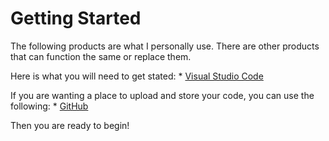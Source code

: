 # Getting Started

The following products are what I personally use. There are other products that can function the same or replace them.

Here is what you will need to get stated:
      * [Visual Studio Code](https://code.visualstudio.com/)
      


If you are wanting a place to upload and store your code, you can use the following:
      * [GitHub](https://github.com/)


Then you are ready to begin!

